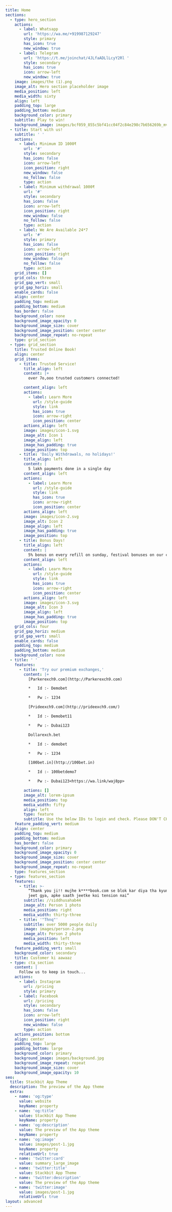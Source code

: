 ```yaml
---
title: Home
sections:
  - type: hero_section
    actions:
      - label: Whatsapp
        url: 'https://wa.me/+919987129247'
        style: primary
        has_icon: true
        new_window: true
      - label: Telegram
        url: 'https://t.me/joinchat/4JLfaADLlLcyY2Rl '
        style: secondary
        has_icon: true
        icon: arrow-left
        new_window: true
    image: images/the (1).png
    image_alt: Hero section placeholder image
    media_position: left
    media_width: sixty
    align: left
    padding_top: large
    padding_bottom: medium
    background_color: primary
    subtitle: Play to win!
    background_image: images/bcf059_855c5bf41cc04f2c84e298c7b656269b_mv2.webp
  - title: Start with us!
    subtitle: ' '
    actions:
      - label: Minimum ID 1000₹
        url: '#'
        style: secondary
        has_icon: false
        icon: arrow-left
        icon_position: right
        new_window: false
        no_follow: false
        type: action
      - label: Minimum withdrawal 1000₹
        url: '#'
        style: secondary
        has_icon: false
        icon: arrow-left
        icon_position: right
        new_window: false
        no_follow: false
        type: action
      - label: We Are Available 24*7
        url: '#'
        style: primary
        has_icon: false
        icon: arrow-left
        icon_position: right
        new_window: false
        no_follow: false
        type: action
    grid_items: []
    grid_cols: three
    grid_gap_vert: small
    grid_gap_horiz: small
    enable_cards: false
    align: center
    padding_top: medium
    padding_bottom: medium
    has_border: false
    background_color: none
    background_image_opacity: 0
    background_image_size: cover
    background_image_position: center center
    background_image_repeat: no-repeat
    type: grid_section
  - type: grid_section
    title: Trusted Online Book!
    align: center
    grid_items:
      - title: Trusted Service!
        title_align: left
        content: |+
          over 7o,ooo trusted customers connected!

        content_align: left
        actions:
          - label: Learn More
            url: /style-guide
            style: link
            has_icon: true
            icon: arrow-right
            icon_position: center
        actions_align: left
        image: images/icon-1.svg
        image_alt: Icon 1
        image_align: left
        image_has_padding: true
        image_position: top
      - title: 'Daily Withdrawals, no holidays!'
        title_align: left
        content: |
          5 lakh payments done in a single day
        content_align: left
        actions:
          - label: Learn More
            url: /style-guide
            style: link
            has_icon: true
            icon: arrow-right
            icon_position: center
        actions_align: left
        image: images/icon-2.svg
        image_alt: Icon 2
        image_align: left
        image_has_padding: true
        image_position: top
      - title: Bonus Days!
        title_align: left
        content: |
          5% bonus on every refill on sunday, festival bonuses on our channel!
        content_align: left
        actions:
          - label: Learn More
            url: /style-guide
            style: link
            has_icon: true
            icon: arrow-right
            icon_position: center
        actions_align: left
        image: images/icon-3.svg
        image_alt: Icon 3
        image_align: left
        image_has_padding: true
        image_position: top
    grid_cols: four
    grid_gap_horiz: medium
    grid_gap_vert: small
    enable_cards: false
    padding_top: medium
    padding_bottom: medium
    background_color: none
  - title: ' '
    features:
      - title: 'Try our premium exchanges,'
        content: |+
          [Parkerexch9.com](http://Parkerexch9.com)

          *   Id :- Demobet

          *   Pw :- 1234

          [Prideexch9.com](http://prideexch9.com/)

          *   Id :- Demobet11

          *   Pw :- Dubai123

          Dollarexch.bet

          *   Id :- demobet

          *   Pw :- 1234

          [100bet.in](http://100bet.in)

          *   Id :- 100betdemo7

          *   Pw :- Dubai123<https://wa.link/waj8pp>

        actions: []
        image_alt: lorem-ipsum
        media_position: top
        media_width: fifty
        align: left
        type: feature
        subtitle: Use the below IDs to login and check. Please DON'T CHANGE PASSWORD
    feature_padding_vert: medium
    align: center
    padding_top: medium
    padding_bottom: medium
    has_border: false
    background_color: primary
    background_image_opacity: 0
    background_image_size: cover
    background_image_position: center center
    background_image_repeat: no-repeat
    type: features_section
  - type: features_section
    features:
      - title: >-
          “Thank you ji!! mujhe k****book.com se blok kar diya tha kyunki mai
          jeet gya, apke saath jeetke koi tension nai”
        subtitle: //siddhusahab44
        image_alt: Person 1 photo
        media_position: right
        media_width: thirty-three
      - title: '"Thnq"'
        subtitle: over 5000 people daily
        image: images/person-2.png
        image_alt: Person 2 photo
        media_position: left
        media_width: thirty-three
    feature_padding_vert: small
    background_color: secondary
    title: Customer ki aawaaz
  - type: cta_section
    content: |
      Follow us to keep in touch...
    actions:
      - label: Instagram
        url: /pricing
        style: primary
      - label: Facebook
        url: /pricing
        style: secondary
        has_icon: false
        icon: arrow-left
        icon_position: right
        new_window: false
        type: action
    actions_position: bottom
    align: center
    padding_top: large
    padding_bottom: large
    background_color: primary
    background_image: images/background.jpg
    background_image_repeat: repeat
    background_image_size: cover
    background_image_opacity: 10
seo:
  title: Stackbit App Theme
  description: The preview of the App theme
  extra:
    - name: 'og:type'
      value: website
      keyName: property
    - name: 'og:title'
      value: Stackbit App Theme
      keyName: property
    - name: 'og:description'
      value: The preview of the App theme
      keyName: property
    - name: 'og:image'
      value: images/post-1.jpg
      keyName: property
      relativeUrl: true
    - name: 'twitter:card'
      value: summary_large_image
    - name: 'twitter:title'
      value: Stackbit App Theme
    - name: 'twitter:description'
      value: The preview of the App theme
    - name: 'twitter:image'
      value: images/post-1.jpg
      relativeUrl: true
layout: advanced
---
```

